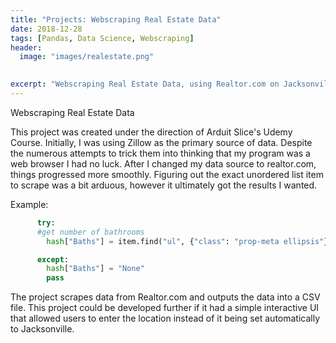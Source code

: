 ```yaml
---
title: "Projects: Webscraping Real Estate Data"
date: 2018-12-28
tags: [Pandas, Data Science, Webscraping]
header:
  image: "images/realestate.png"

  
excerpt: "Webscraping Real Estate Data, using Realtor.com on Jacksonville Area"
---
```


Webscraping Real Estate Data

This project was created under the direction of Arduit Slice's Udemy Course. Initially, I was using Zillow as the primary source of data. Despite the numerous attempts to trick them into thinking that my program was a web browser I had no luck. After I changed my data source to realtor.com, things progressed more smoothly. Figuring out the exact unordered list item to scrape was a bit arduous, however it ultimately got the results I wanted.

Example:
```python
      try:
      #get number of bathrooms
        hash["Baths"] = item.find("ul", {"class": "prop-meta ellipsis"}).find_all("li")[1].find("span",{"class":"data-value"}).text.replace(" ", "")

      except:
        hash["Baths"] = "None"
        pass
```

The project scrapes data from Realtor.com and outputs the data into a CSV file. This project could be developed further if it had a simple interactive UI that allowed users to enter the location instead of it being set automatically to Jacksonville.
